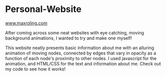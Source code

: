 # Personal-Website

www.maxroling.com

After coming across some neat websites with eye catching, moving background animations, I wanted to try and make one myself! 

This website neatly presents basic information about me with an alluring animation of moving nodes, connected by edges that vary in opacity as a function of each node's proximity to other nodes. I used javascript for the animation, and HTML/CSS for the text and information about me. Check out my code to see how it works!
